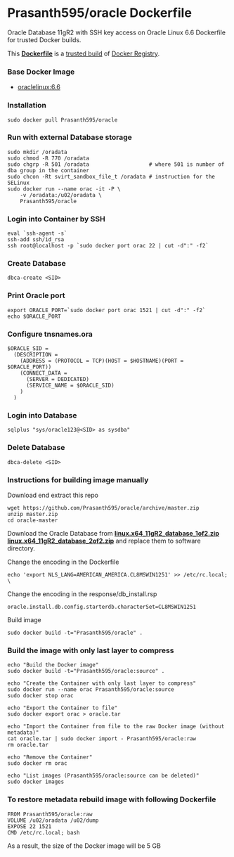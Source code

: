 # Prasanth595/oracle Dockerfile

Oracle Database 11gR2 with SSH key access on Oracle Linux 6.6 Dockerfile for trusted Docker builds.

This [**Dockerfile**](https://github.com/Prasanth595/oracle/blob/master/Dockerfile) is a [trusted build](https://registry.hub.docker.com/u/Prasanth595/oracle/) of [Docker Registry](https://registry.hub.docker.com/).

### Base Docker Image

* [oraclelinux:6.6](https://github.com/_/oraclelinux)

### Installation
```
sudo docker pull Prasanth595/oracle
```

### Run with external Database storage
```
sudo mkdir /oradata
sudo chmod -R 770 /oradata
sudo chgrp -R 501 /oradata                   # where 501 is number of dba group in the container
sudo chcon -Rt svirt_sandbox_file_t /oradata # instruction for the SELinux
sudo docker run --name orac -it -P \
    -v /oradata:/u02/oradata \
    Prasanth595/oracle
```

### Login into Container by SSH
```
eval `ssh-agent -s`
ssh-add ssh/id_rsa
ssh root@localhost -p `sudo docker port orac 22 | cut -d":" -f2`
```

### Create Database
```
dbca-create <SID>
```
### Print Oracle port
```
export ORACLE_PORT=`sudo docker port orac 1521 | cut -d":" -f2`
echo $ORACLE_PORT
```

### Configure tnsnames.ora
```
$ORACLE_SID =
  (DESCRIPTION =
    (ADDRESS = (PROTOCOL = TCP)(HOST = $HOSTNAME)(PORT = $ORACLE_PORT))
    (CONNECT_DATA =
      (SERVER = DEDICATED)
      (SERVICE_NAME = $ORACLE_SID)
    )
  )
```

### Login into Database
```
sqlplus "sys/oracle123@<SID> as sysdba"
```

### Delete Database
```
dbca-delete <SID>
```
### Instructions for building image manually
Download end extract this repo
```
wget https://github.com/Prasanth595/oracle/archive/master.zip
unzip master.zip
cd oracle-master
```

Download the Oracle Database from 
[**linux.x64_11gR2_database_1of2.zip**](http://download.oracle.com/otn/linux/oracle11g/R2/linux.x64_11gR2_database_1of2.zip)
[**linux.x64_11gR2_database_2of2.zip**](http://download.oracle.com/otn/linux/oracle11g/R2/linux.x64_11gR2_database_2of2.zip)
and replace them to software directory.

Change the encoding in the Dockerfile
```
echo 'export NLS_LANG=AMERICAN_AMERICA.CL8MSWIN1251' >> /etc/rc.local; \
```

Change the encoding in the response/db_install.rsp
```
oracle.install.db.config.starterdb.characterSet=CL8MSWIN1251
```

Build image
```
sudo docker build -t="Prasanth595/oracle" . 
```

### Build the image with only last layer to compress
```
echo "Build the Docker image"
sudo docker build -t="Prasanth595/oracle:source" .

echo "Create the Container with only last layer to compress"
sudo docker run --name orac Prasanth595/oracle:source
sudo docker stop orac

echo "Export the Container to file"
sudo docker export orac > oracle.tar

echo "Import the Container from file to the raw Docker image (without metadata)"
cat oracle.tar | sudo docker import - Prasanth595/oracle:raw
rm oracle.tar

echo "Remove the Container"
sudo docker rm orac

echo "List images (Prasanth595/oracle:source can be deleted)"
sudo docker images
```

### To restore metadata rebuild image with following Dockerfile
```
FROM Prasanth595/oracle:raw
VOLUME /u02/oradata /u02/dump
EXPOSE 22 1521
CMD /etc/rc.local; bash
```
As a result, the size of the Docker image will be 5 GB
